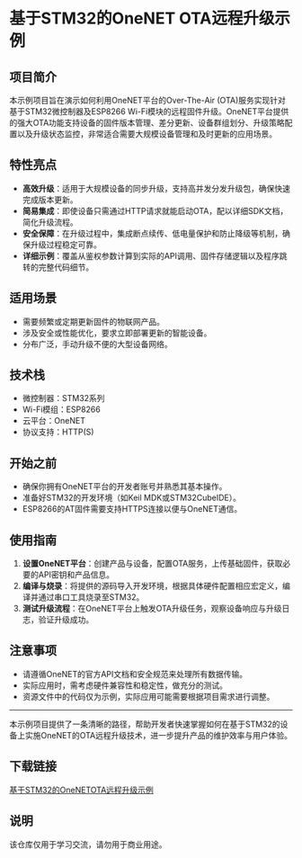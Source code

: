 # 基于STM32的OneNET OTA远程升级示例

## 项目简介

本示例项目旨在演示如何利用OneNET平台的Over-The-Air (OTA)服务实现针对基于STM32微控制器及ESP8266 Wi-Fi模块的远程固件升级。OneNET平台提供的强大OTA功能支持设备的固件版本管理、差分更新、设备群组划分、升级策略配置以及升级状态监控，非常适合需要大规模设备管理和及时更新的应用场景。

## 特性亮点

- **高效升级**：适用于大规模设备的同步升级，支持高并发分发升级包，确保快速完成版本更新。
- **简易集成**：即使设备只需通过HTTP请求就能启动OTA，配以详细SDK文档，简化升级流程。
- **安全保障**：在升级过程中，集成断点续传、低电量保护和防止降级等机制，确保升级过程稳定可靠。
- **详细示例**：覆盖从鉴权参数计算到实际的API调用、固件存储逻辑以及程序跳转的完整代码细节。

## 适用场景

- 需要频繁或定期更新固件的物联网产品。
- 涉及安全或性能优化，要求立即部署更新的智能设备。
- 分布广泛，手动升级不便的大型设备网络。

## 技术栈

- 微控制器：STM32系列
- Wi-Fi模组：ESP8266
- 云平台：OneNET
- 协议支持：HTTP(S)

## 开始之前

- 确保你拥有OneNET平台的开发者账号并熟悉其基本操作。
- 准备好STM32的开发环境（如Keil MDK或STM32CubeIDE）。
- ESP8266的AT固件需要支持HTTPS连接以便与OneNET通信。

## 使用指南

1. **设置OneNET平台**：创建产品与设备，配置OTA服务，上传基础固件，获取必要的API密钥和产品信息。
2. **编译与烧录**：将提供的源码导入开发环境，根据具体硬件配置相应宏定义，编译并通过串口工具烧录至STM32。
3. **测试升级流程**：在OneNET平台上触发OTA升级任务，观察设备响应与升级日志，验证升级成功。

## 注意事项

- 请遵循OneNET的官方API文档和安全规范来处理所有数据传输。
- 实际应用时，需考虑硬件兼容性和稳定性，做充分的测试。
- 资源文件中的代码仅为示例，实际应用可能需要根据项目需求进行调整。

---

本示例项目提供了一条清晰的路径，帮助开发者快速掌握如何在基于STM32的设备上实施OneNET的OTA远程升级技术，进一步提升产品的维护效率与用户体验。

## 下载链接
[基于STM32的OneNETOTA远程升级示例](https://pan.quark.cn/s/e7db9a43c8e2)

## 说明

该仓库仅用于学习交流，请勿用于商业用途。
